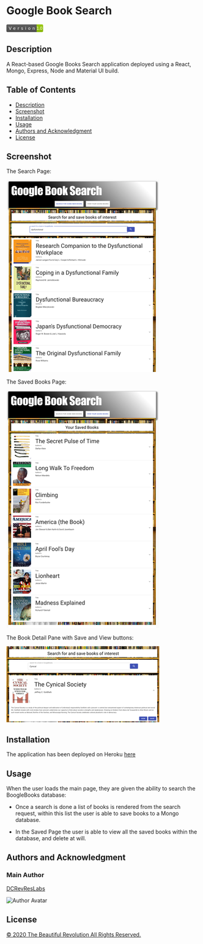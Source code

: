 # Google Book Search

<svg xmlns="http://www.w3.org/2000/svg" xmlns:xlink="http://www.w3.org/1999/xlink" width="96" height="20"><linearGradient id="b" x2="0" y2="100%"><stop offset="0" stop-color="#bbb" stop-opacity=".1"/><stop offset="1" stop-opacity=".1"/></linearGradient><clipPath id="a"><rect width="96" height="20" rx="3" fill="#fff"/></clipPath><g clip-path="url(#a)"><path fill="#555" d="M0 0h79v20H0z"/><path fill="#97ca00" d="M79 0h17v20H79z"/><path fill="url(#b)" d="M0 0h96v20H0z"/></g><g fill="#fff" text-anchor="middle" font-family="DejaVu Sans,Verdana,Geneva,sans-serif" font-size="110"> <text x="405" y="150" fill="#010101" fill-opacity=".3" transform="scale(.1)" textLength="690"></text><text x="405" y="140" transform="scale(.1)" textLength="690">Version</text><text x="865" y="150" fill="#010101" fill-opacity=".3" transform="scale(.1)" textLength="70"></text><text x="865" y="140" transform="scale(.1)" textLength="160">1.0</text></g> </svg>

## Description

A React-based Google Books Search application deployed using a React, Mongo, Express, Node and Material UI build.

## Table of Contents

- [Description](#description)
- [Screenshot](#screenshot)
- [Installation](#installation)
- [Usage](#usage)
- [Authors and Acknowledgment](#authors-and-acknowledgment)
- [License](#license)

## Screenshot

The Search Page:

<img src="./assets/images/GoogleBookSearch_SS_SearchPage.png" alt="alt text" width="400">

The Saved Books Page:

<img src="./assets/images/GoogleBookSearch_SS_SavedPage.png" alt="alt text" width="400">

The Book Detail Pane with Save and View buttons:

<img src="./assets/images/GoogleBookSearch_SS_BookDetail.png" alt="alt text" width="400">

## Installation

The application has been deployed on Heroku [here](https://majestic-canyonlands-62284.herokuapp.com/)

## Usage

When the user loads the main page, they are given the ability to search the BoogleBooks database:

- Once a search is done a list of books is rendered from the search request, within this list the user is able to save books to a Mongo database.

- In the Saved Page the user is able to view all the saved books within the database, and delete at will.

## Authors and Acknowledgment

### Main Author

[DCRevResLabs](https://github.com/DCRevResLabs)

![Author Avatar](https://avatars0.githubusercontent.com/u/47209814?v=4&s=100)

## License

[© 2020 The Beautiful Revolution All Rights Reserved.](https://www.beautifulrevolution.com.au)
